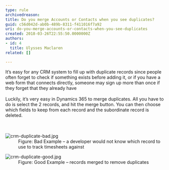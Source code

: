 ```yaml
---
type: rule
archivedreason: 
title: Do you merge Accounts or Contacts when you see duplicates?
guid: c56d042d-ab0b-489b-8311-f411016f7a92
uri: do-you-merge-accounts-or-contacts-when-you-see-duplicates
created: 2018-03-26T22:55:50.0000000Z
authors:
- id: 4
  title: Ulysses Maclaren
related: []

---
```



It’s easy for any CRM system to fill up with duplicate records since people often forget to check if something exists before adding it, or if you have a web form that connects directly, someone may sign up more than once if they forget that they already have<br><br>Luckily, it’s very easy in Dynamics 365 to merge duplicates. All you have to do is select the 2 records, and hit the merge button. You can then choose which fields to keep from each record and the subordinate record is deleted.<br>
<br><excerpt class='endintro'></excerpt><br>
<dl class="badImage"><dt>​<img src="/PublishingImages/crm-duplicate-bad.jpg" alt="crm-duplicate-bad.jpg" /></dt><dd>Figure&#58; Bad Example – a developer would not know which record to use to track timesheets against</dd></dl><dl class="goodImage"><dt>​<img src="/PublishingImages/crm-duplicate-good.jpg" alt="crm-duplicate-good.jpg" /></dt><dd>Figure&#58; Good Example – records merged to remove duplicates</dd></dl>



